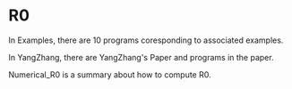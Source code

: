 # R0
In Examples, there are 10 programs coresponding to associated examples.

In YangZhang, there are YangZhang's Paper and programs in the paper.

Numerical_R0 is a summary about how to compute R0.
